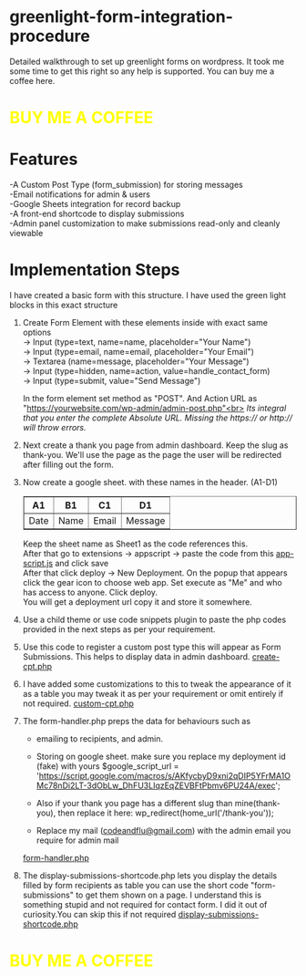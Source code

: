 # greenlight-form-integration-procedure
Detailed walkthrough to set up greenlight forms on wordpress. It took me some time to get this right so any help is supported. You can buy me a coffee here. 

<h1><a href="https://buymeacoffee.com/codeandflu" style="color: yellow; text-decoration: none;">BUY ME A COFFEE</a></h1>


# Features
-A Custom Post Type (form_submission) for storing messages<br>
-Email notifications for admin & users<br>
-Google Sheets integration for record backup<br>
-A front-end shortcode to display submissions<br>
-Admin panel customization to make submissions read-only and cleanly viewable<br>

# Implementation Steps
I have created a basic form with this structure. I have used the green light blocks in this exact structure

1. Create Form Element with these elements inside with exact same options<br>
  → Input (type=text, name=name, placeholder="Your Name")<br>
  → Input (type=email, name=email, placeholder="Your Email")<br>
  → Textarea (name=message, placeholder="Your Message")<br>
  → Input (type=hidden, name=action, value=handle_contact_form)<br>
  → Input (type=submit, value="Send Message")<br>
  
    In the form element set method as "POST". And Action URL as "https://yourwebsite.com/wp-admin/admin-post.php"<br>
    <em>Its integral that you enter the complete Absolute URL. Missing the https:// or http:// will throw errors.</em>



2. Next create a thank you page from admin dashboard. Keep the slug as thank-you.
    We'll use the page as the page the user will be redirected after filling out the form.


3. Now create a google sheet. with these names in the header. (A1-D1)
    <table border="1">
    <tr>
    <th>A1</th>
    <th>B1</th>	
    <th>C1</th> 
    <th>D1</th>
    </tr>
    
    <tr>
    <td>Date</td>
    <td>Name</td>	
    <td>Email</td> 
    <td>Message</td>
    </tr></table>

    Keep the sheet name as Sheet1 as the code references this.<br>
    After that go to extensions  →  appscript → paste the code from this <a href="./app-script.js">app-script.js</a> and click save<br>
    After that click deploy → New Deployment. On the popup that appears click the gear icon to choose web app. Set execute as "Me" and who has access to anyone. Click deploy.<br>
    You will get a deployment url copy it and store it somewhere.

4. Use a child theme or use code snippets plugin to paste the php codes provided in the next steps as per your requirement.

5. Use this code to register a custom post type this will appear as Form Submissions. This helps to display data in admin dashboard. <a href="./create-cpt.php">create-cpt.php</a>

6. I have added some customizations to this to tweak the appearance of it as a table you may tweak it as per your requirement or omit entirely if not required. <a href="./custom-cpt.php">custom-cpt.php</a>

7. The form-handler.php preps the data for behaviours such as 
    
    - emailing to recipients, and admin.
    - Storing on google sheet. make sure you replace my deployment id (fake) with yours
        $google_script_url = 'https://script.google.com/macros/s/AKfycbyD9xni2qDIP5YFrMA1OMc78nDi2LT-3dObLw_DhFU3LIqzEqZEVBFtPbmv6PU24A/exec';

    - Also if your thank you page has a different slug than mine(thank-you), then replace it here:
        wp_redirect(home_url('/thank-you'));

    - Replace my mail (codeandflu@gmail.com) with the admin email you require for admin mail

    <a href="./form-handler.php">form-handler.php</a>

        
8. The display-submissions-shortcode.php lets you display the details filled by form recipients as table you can use the short code "form-submissions" to get them shown on a page. I understand this is something  stupid and not required for contact form. I did it out of curiosity.You can skip this if not required <a href="./form-handler.php">display-submissions-shortcode.php</a>



<h1><a href="https://buymeacoffee.com/codeandflu" style="color: yellow; text-decoration: none;">BUY ME A COFFEE</a></h1>



